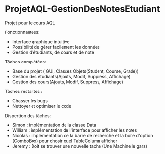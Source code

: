 # ProjetAQL-GestionDesNotesEtudiant
Projet pour le cours AQL

Fonctionnalitées:
  - Interface graphique intuitive
  - Possibilité de gérer facilement les données
  - Gestion d'étudiants, de cours et de note

Tâches complétées:
  - Base du projet ( GUI, Classes Objets(Student, Course, Grade))
  - Gestion des étudiants(Ajouts, Modif, Suppress, Affichage)
  - Gestion des cours(Ajouts, Modif, Suppress, Affichage)

Tâches restantes :
  - Chasser les bugs
  - Nettoyer et optimiser le code

Dispertion des tâches:
  - Simon   : implémentation de la classe Data
  - William : implémentation de l'interface pour afficher les notes
  - Nicolas : implémentation de la barre de recherche et la boite d'option (ComboBox) pour chosir quel TableColumn afficher
  - Jeremy  : Doit se trouver une nouvelle tache (Une Machine le gars)

